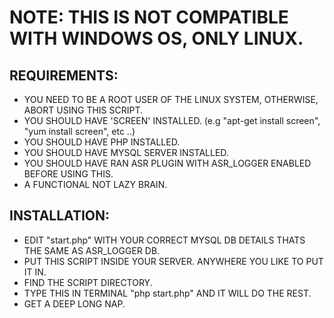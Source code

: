 # NOTE: THIS IS NOT COMPATIBLE WITH WINDOWS OS, ONLY LINUX.

## REQUIREMENTS:

- YOU NEED TO BE A ROOT USER OF THE LINUX SYSTEM, OTHERWISE, ABORT USING THIS SCRIPT.
- YOU SHOULD HAVE 'SCREEN' INSTALLED. (e.g "apt-get install screen", "yum install screen", etc ..)
- YOU SHOULD HAVE PHP INSTALLED.
- YOU SHOULD HAVE MYSQL SERVER INSTALLED.
- YOU SHOULD HAVE RAN ASR PLUGIN WITH ASR_LOGGER ENABLED BEFORE USING THIS.
- A FUNCTIONAL NOT LAZY BRAIN.

## INSTALLATION:

- EDIT "start.php" WITH YOUR CORRECT MYSQL DB DETAILS THATS THE SAME AS ASR_LOGGER DB.
- PUT THIS SCRIPT INSIDE YOUR SERVER. ANYWHERE YOU LIKE TO PUT IT IN.
- FIND THE SCRIPT DIRECTORY.
- TYPE THIS IN TERMINAL "php start.php" AND IT WILL DO THE REST.
- GET A DEEP LONG NAP.